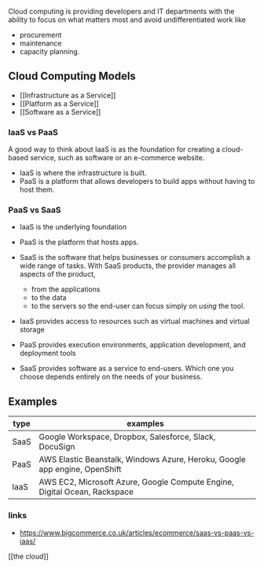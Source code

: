 Cloud computing is providing developers and IT departments with the ability to focus on what matters most and avoid undifferentiated work like 
- procurement
- maintenance
- capacity planning. 

## Cloud Computing Models
- [[Infrastructure as a Service]]
- [[Platform as a Service]]
- [[Software as a Service]]

### IaaS vs PaaS

A good way to think about IaaS is as the foundation for creating a cloud-based service, such as software or an e-commerce website. 
- IaaS is where the infrastructure is built. 
- PaaS is a platform that allows developers to build apps without having to host them. 

### PaaS vs SaaS

- IaaS is the underlying foundation 
- PaaS is the platform that hosts apps. 
- SaaS is the software that helps businesses or consumers accomplish a wide range of tasks. With SaaS products, the provider manages all aspects of the product, 
	- from the applications 
	- to the data 
	- to the servers 
	so the end-user can focus simply on _using_ the tool. 

- IaaS provides access to resources such as virtual machines and virtual storage
- PaaS provides execution environments, application development, and deployment tools
- SaaS provides software as a service to end-users. Which one you choose depends entirely on the needs of your business.

## Examples
| type | examples                                                                   |
| ---- | -------------------------------------------------------------------------- |
| SaaS | Google Workspace, Dropbox, Salesforce, Slack, DocuSign                     |
| PaaS | AWS Elastic Beanstalk, Windows Azure, Heroku, Google app engine, OpenShift |
| IaaS | AWS EC2, Microsoft Azure, Google Compute Engine, Digital Ocean, Rackspace  |

### links
- https://www.bigcommerce.co.uk/articles/ecommerce/saas-vs-paas-vs-iaas/

[[the cloud]]